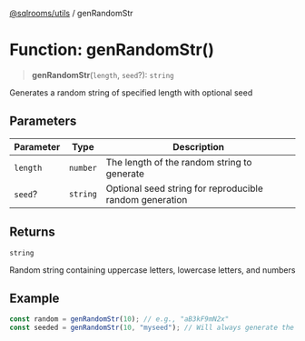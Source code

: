 [@sqlrooms/utils](../index.md) / genRandomStr

# Function: genRandomStr()

> **genRandomStr**(`length`, `seed`?): `string`

Generates a random string of specified length with optional seed

## Parameters

| Parameter | Type | Description |
| ------ | ------ | ------ |
| `length` | `number` | The length of the random string to generate |
| `seed`? | `string` | Optional seed string for reproducible random generation |

## Returns

`string`

Random string containing uppercase letters, lowercase letters, and numbers

## Example

```ts
const random = genRandomStr(10); // e.g., "aB3kF9mN2x"
const seeded = genRandomStr(10, "myseed"); // Will always generate the same string for "myseed"
```
